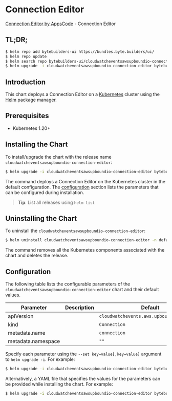 # Connection Editor

[Connection Editor by AppsCode](https://byte.builders) - Connection Editor

## TL;DR;

```bash
$ helm repo add bytebuilders-ui https://bundles.byte.builders/ui/
$ helm repo update
$ helm search repo bytebuilders-ui/cloudwatcheventsawsupboundio-connection-editor --version=v0.4.18
$ helm upgrade -i cloudwatcheventsawsupboundio-connection-editor bytebuilders-ui/cloudwatcheventsawsupboundio-connection-editor -n default --create-namespace --version=v0.4.18
```

## Introduction

This chart deploys a Connection Editor on a [Kubernetes](http://kubernetes.io) cluster using the [Helm](https://helm.sh) package manager.

## Prerequisites

- Kubernetes 1.20+

## Installing the Chart

To install/upgrade the chart with the release name `cloudwatcheventsawsupboundio-connection-editor`:

```bash
$ helm upgrade -i cloudwatcheventsawsupboundio-connection-editor bytebuilders-ui/cloudwatcheventsawsupboundio-connection-editor -n default --create-namespace --version=v0.4.18
```

The command deploys a Connection Editor on the Kubernetes cluster in the default configuration. The [configuration](#configuration) section lists the parameters that can be configured during installation.

> **Tip**: List all releases using `helm list`

## Uninstalling the Chart

To uninstall the `cloudwatcheventsawsupboundio-connection-editor`:

```bash
$ helm uninstall cloudwatcheventsawsupboundio-connection-editor -n default
```

The command removes all the Kubernetes components associated with the chart and deletes the release.

## Configuration

The following table lists the configurable parameters of the `cloudwatcheventsawsupboundio-connection-editor` chart and their default values.

|     Parameter      | Description |                       Default                        |
|--------------------|-------------|------------------------------------------------------|
| apiVersion         |             | <code>cloudwatchevents.aws.upbound.io/v1beta1</code> |
| kind               |             | <code>Connection</code>                              |
| metadata.name      |             | <code>connection</code>                              |
| metadata.namespace |             | <code>""</code>                                      |


Specify each parameter using the `--set key=value[,key=value]` argument to `helm upgrade -i`. For example:

```bash
$ helm upgrade -i cloudwatcheventsawsupboundio-connection-editor bytebuilders-ui/cloudwatcheventsawsupboundio-connection-editor -n default --create-namespace --version=v0.4.18 --set apiVersion=cloudwatchevents.aws.upbound.io/v1beta1
```

Alternatively, a YAML file that specifies the values for the parameters can be provided while
installing the chart. For example:

```bash
$ helm upgrade -i cloudwatcheventsawsupboundio-connection-editor bytebuilders-ui/cloudwatcheventsawsupboundio-connection-editor -n default --create-namespace --version=v0.4.18 --values values.yaml
```
